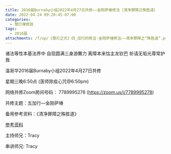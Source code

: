 ```yaml
---
title: 2016届Burnaby小组2022年4月27日共修——金刚萨埵修法（清净罪障之殊胜道）
date: 2022-04-24 09:20:45-07:00
categories:
  - 慧灯禅修班
tags:
  - 2016届
attachments: /f/up/《慧灯之光》四_加行的修法-金刚萨埵修法——清净罪障之“殊胜道”.pdf
---
```

诸法等性本基法界中 自现圆满三身游舞力 离障本来怙主龙钦巴 祈请无垢光尊常护我

温哥华2016届Burnaby小组2022年4月27日共修

星期三晚6:50点 (莲师除疫心咒@6:50pm)

网络共修Zoom房间号码： 7789995278 (https://zoom.us/j/7789995278)

共修主题：五加行—金刚萨埵

备用参考资料：《清净罪障之殊胜道》

[参考资料](/f/up/《慧灯之光》四_加行的修法-金刚萨埵修法——清净罪障之“殊胜道”.pdf)

主持师兄：Tracy

串讲师兄: Tracy
